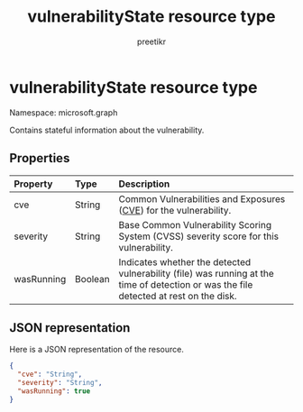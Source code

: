 ﻿---
title: "vulnerabilityState resource type"
description: "Contains stateful information about the vulnerability."
localization_priority: Normal
author: "preetikr"
ms.prod: ""
doc_type: resourcePageType
---

# vulnerabilityState resource type

Namespace: microsoft.graph

Contains stateful information about the vulnerability.

## Properties

| Property   | Type    | Description                                                                                                                            |
| :--------- | :------ | :------------------------------------------------------------------------------------------------------------------------------------- |
| cve        | String  | Common Vulnerabilities and Exposures ([CVE](https://cve.mitre.org/)) for the vulnerability.                                            |
| severity   | String  | Base Common Vulnerability Scoring System (CVSS) severity score for this vulnerability.                                                 |
| wasRunning | Boolean | Indicates whether the detected vulnerability (file) was running at the time of detection or was the file detected at rest on the disk. |

## JSON representation

Here is a JSON representation of the resource.

<!-- {
  "blockType": "resource",
  "optionalProperties": [

  ],
  "@odata.type": "microsoft.graph.vulnerabilityState"
}-->

```json
{
  "cve": "String",
  "severity": "String",
  "wasRunning": true
}

```

<!-- uuid: 8fcb5dbc-d5aa-4681-8e31-b001d5168d79
2015-10-25 14:57:30 UTC -->

<!-- {
  "type": "#page.annotation",
  "description": "vulnerabilityState resource",
  "keywords": "",
  "section": "documentation",
  "tocPath": ""
}-->
